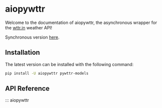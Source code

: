 # aiopywttr

Welcome to the documentation of aiopywttr, the asynchronous wrapper for the [wttr.in](https://wttr.in) weather API!

Synchronous version [here](https://github.com/monosans/pywttr).

## Installation

The latest version can be installed with the following command:

```bash
pip install -U aiopywttr pywttr-models
```

## API Reference

::: aiopywttr
